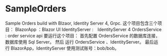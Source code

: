 # SampleOrders
Sample Orders build with Blzaor, Identity Server 4, Grpc.
这个项目包含三个项目：
	BlazorApp ：Blazor UI
	IdentityServer :　IdentityServer 4
	OrdersService : order service api
要运行这个项目：
首先配置 OrdersService 的数据库连接，数据库使用 Sql Server。
然后 运行 OrdersService 、IdentityServer。
最后运行 BlazorApp，IdentityServer 使用测试账号：bob/bob。